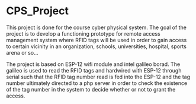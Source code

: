 # CPS_Project
This project is done for the course cyber physical system. The goal of the project is to develop a functioning prototype for remote access management system where RFID tags will be used in order to gain access to certain vicinity in an organization, schools, universities, hospital, sports arena or so...

The project is based on ESP-12 wifi module and intel galileo borad. The galileo is used to read the RFID tags and hardwired with ESP-12 through serial such that the RFID tag number read is fed into the ESP-12 and the tag number ultimately directed to a php server in order to check the existence of the tag number in the system to decide whether or not to grant the access.
